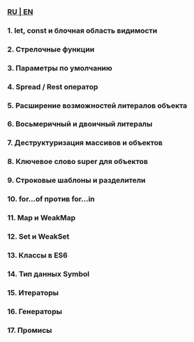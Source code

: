 

### [RU | ](./RU.md) [EN](./EN.md) 

### 1. let, const и блочная область видимости
### 2. Стрелочные функции
### 3. Параметры по умолчанию
### 4. Spread / Rest оператор
### 5. Расширение возможностей литералов объекта
### 6. Восьмеричный и двоичный литералы
### 7. Деструктуризация массивов и объектов
### 8. Ключевое слово super для объектов
### 9. Строковые шаблоны и разделители
### 10. for...of против for...in
### 11. Map и WeakMap
### 12. Set и WeakSet
### 13. Классы в ES6
### 14. Тип данных Symbol
### 15. Итераторы
### 16. Генераторы
### 17. Промисы









